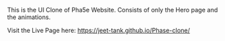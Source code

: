 This is the UI Clone of Pha5e Website.
Consists of only the Hero page and the animations.

Visit the Live Page here: https://jeet-tank.github.io/Phase-clone/

